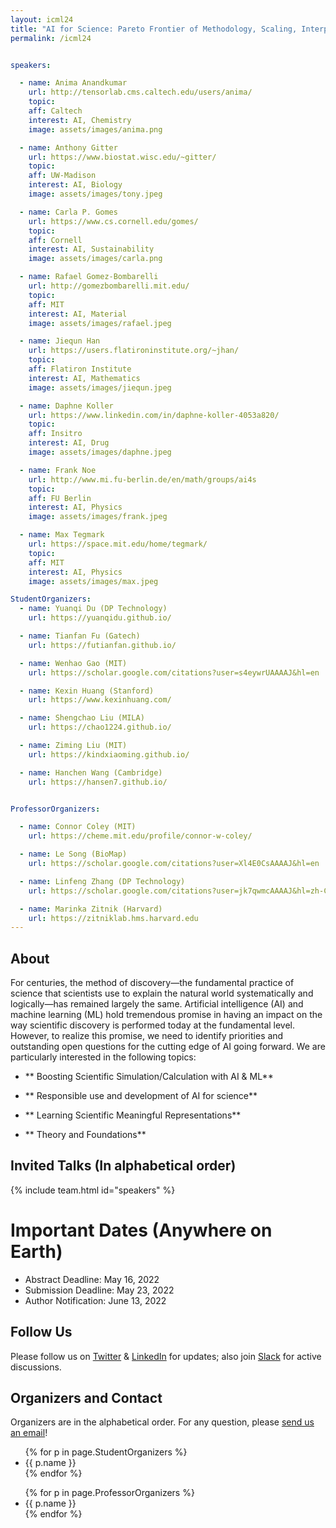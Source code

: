 ```yaml
---
layout: icml24
title: "AI for Science: Pareto Frontier of Methodology, Scaling, Interpretability and Discovery"
permalink: /icml24


speakers:

  - name: Anima Anandkumar
    url: http://tensorlab.cms.caltech.edu/users/anima/
    topic: 
    aff: Caltech
    interest: AI, Chemistry
    image: assets/images/anima.png

  - name: Anthony Gitter
    url: https://www.biostat.wisc.edu/~gitter/
    topic: 
    aff: UW-Madison
    interest: AI, Biology
    image: assets/images/tony.jpeg

  - name: Carla P. Gomes
    url: https://www.cs.cornell.edu/gomes/
    topic: 
    aff: Cornell
    interest: AI, Sustainability
    image: assets/images/carla.png

  - name: Rafael Gomez-Bombarelli
    url: http://gomezbombarelli.mit.edu/
    topic: 
    aff: MIT
    interest: AI, Material
    image: assets/images/rafael.jpeg

  - name: Jiequn Han
    url: https://users.flatironinstitute.org/~jhan/
    topic: 
    aff: Flatiron Institute
    interest: AI, Mathematics
    image: assets/images/jiequn.jpeg

  - name: Daphne Koller 
    url: https://www.linkedin.com/in/daphne-koller-4053a820/
    topic:
    aff: Insitro 
    interest: AI, Drug
    image: assets/images/daphne.jpeg

  - name: Frank Noe
    url: http://www.mi.fu-berlin.de/en/math/groups/ai4s
    topic: 
    aff: FU Berlin
    interest: AI, Physics
    image: assets/images/frank.jpeg

  - name: Max Tegmark
    url: https://space.mit.edu/home/tegmark/
    topic: 
    aff: MIT
    interest: AI, Physics
    image: assets/images/max.jpeg

StudentOrganizers:
  - name: Yuanqi Du (DP Technology)
    url: https://yuanqidu.github.io/

  - name: Tianfan Fu (Gatech)
    url: https://futianfan.github.io/

  - name: Wenhao Gao (MIT)
    url: https://scholar.google.com/citations?user=s4eywrUAAAAJ&hl=en

  - name: Kexin Huang (Stanford)
    url: https://www.kexinhuang.com/

  - name: Shengchao Liu (MILA)
    url: https://chao1224.github.io/

  - name: Ziming Liu (MIT)
    url: https://kindxiaoming.github.io/

  - name: Hanchen Wang (Cambridge)
    url: https://hansen7.github.io/


ProfessorOrganizers:

  - name: Connor Coley (MIT)
    url: https://cheme.mit.edu/profile/connor-w-coley/

  - name: Le Song (BioMap)
    url: https://scholar.google.com/citations?user=Xl4E0CsAAAAJ&hl=en

  - name: Linfeng Zhang (DP Technology)
    url: https://scholar.google.com/citations?user=jk7qwmcAAAAJ&hl=zh-CN

  - name: Marinka Zitnik (Harvard)
    url: https://zitniklab.hms.harvard.edu
---
```


## About

For centuries, the method of discovery—the fundamental practice of science that scientists use to explain the natural world systematically and logically—has remained largely the same. Artificial intelligence (AI) and machine learning (ML) hold tremendous promise in having an impact on the way scientific discovery is performed today at the fundamental level. However, to realize this promise, we need to identify priorities and outstanding open questions for the cutting edge of AI going forward. We are particularly interested in the following topics:

- ** Boosting Scientific Simulation/Calculation with AI & ML**

- ** Responsible use and development of AI for science**

- ** Learning Scientific Meaningful Representations**

- ** Theory and Foundations**

## Invited Talks (In alphabetical order)

{% include team.html id="speakers" %}


# Important Dates (Anywhere on Earth)

- Abstract Deadline: May 16, 2022
- Submission Deadline: May 23, 2022
- Author Notification: June 13, 2022

## Follow Us

Please follow us on [Twitter](https://twitter.com/AI_for_Science) & [LinkedIn](https://www.linkedin.com/company/ai-for-science/) for updates; also join [Slack](https://join.slack.com/t/ai4sciencecommunity/shared_invite/zt-15rtaehdi-we~H~LhzZqrQTy6RtLGtug) for active discussions.



## Organizers and Contact

Organizers are in the alphabetical order. For any question, please [send us an email](mailto:ai4sciencecommunity@gmail.com)!


<ul>
{% for p in page.StudentOrganizers %}
<li>
<a{% if p.url %} href="{{ p.url }}"{% endif %}>{{ p.name }}</a>
</li>
{% endfor %}
</ul>



<ul>
{% for p in page.ProfessorOrganizers %}
<li>
<a{% if p.url %} href="{{ p.url }}"{% endif %}>{{ p.name }}</a>
</li>
{% endfor %}
</ul>
